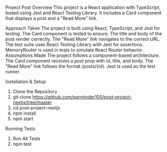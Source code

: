 Project Post
Overview
This project is a React application with TypeScript, tested using Jest and React Testing Library. It includes a Card component that displays a post and a "Read More" link.

Approach Taken
The project is built using React, TypeScript, and Jest for testing.
The Card component is tested to ensure:
The title and body of the post render correctly.
The "Read More" link navigates to the correct URL.
The test suite uses React Testing Library with Jest for assertions.
MemoryRouter is used in tests to simulate React Router behavior.
Assumptions Made
The project follows a component-based architecture.
The Card component receives a post prop with id, title, and body.
The "Read More" link follows the format /posts/{id}.
Jest is used as the test runner.


Installation & Setup
1. Clone the Repository
2. git clone https://github.com/parminder100/post-project-nextjs/tree/master
3. cd post-project-nextjs
4. npm install
5. npm start

Running Tests
1. Run All Tests
2. npm test

